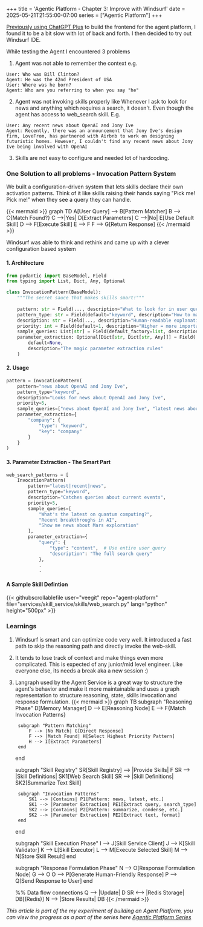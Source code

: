 +++
title = 'Agentic Platform - Chapter 3: Improve with Windsurf'
date = 2025-05-21T21:55:00-07:00
series = ["Agentic Platform"]
+++

[Previously using ChatGPT Plus](/articles/playing-with-chatgpt-coding) to build the frontend for the agent platform, I found it to be a bit slow with lot of back and forth. I then decided to try out Windsurf IDE.

While testing the Agent I encountered 3 problems
1. Agent was not able to remember the context e.g.
```
User: Who was Bill Clinton?
Agent: He was the 42nd President of USA
User: Where was he born?
Agent: Who are you referring to when you say "he"
```
2. Agent was not invoking skills properly like Whenever I ask to look for news and anything which requires a search, it doesn't. Even though the agent has access to web_search skill. E.g.
```
User: Any recent news about OpenAI and Jony Ive
Agent: Recently, there was an announcement that Jony Ive's design firm, LoveFrom, has partnered with Airbnb to work on designing futuristic homes. However, I couldn't find any recent news about Jony Ive being involved with OpenAI
```
3. Skills are not easy to configure and needed lot of hardcoding.

### One Solution to all problems - Invocation Pattern System
We built a configuration-driven system that lets skills declare their own activation patterns. Think of it like skills raising their hands saying "Pick me! Pick me!" when they see a query they can handle.

{{< mermaid >}}
graph TD
    A[User Query] --> B[Pattern Matcher]
    B --> C{Match Found?}
    C -->|Yes| D[Extract Parameters]
    C -->|No| E[Use Default Skill]
    D --> F[Execute Skill]
    E --> F
    F --> G[Return Response]
{{< /mermaid >}}

Windsurf was able to think and rethink and came up with a clever configuration based system

#### 1. Architecture
````Python
from pydantic import BaseModel, Field
from typing import List, Dict, Any, Optional

class InvocationPattern(BaseModel):
    """The secret sauce that makes skills smart!"""
    
    pattern: str = Field(..., description="What to look for in user queries")
    pattern_type: str = Field(default="keyword", description="How to match: 'keyword', 'regex', 'startswith', 'contains'")
    description: str = Field(..., description="Human-readable explanation")
    priority: int = Field(default=1, description="Higher = more important (1-10 scale)")
    sample_queries: List[str] = Field(default_factory=list, description="Example queries that trigger this pattern")
    parameter_extraction: Optional[Dict[str, Dict[str, Any]]] = Field(
        default=None, 
        description="The magic parameter extraction rules"
    )
````

#### 2. Usage
```Python
pattern = InvocationPattern(
    pattern="news about OpenAI and Jony Ive",
    pattern_type="keyword",
    description="Looks for news about OpenAI and Jony Ive",
    priority=5,
    sample_queries=["news about OpenAI and Jony Ive", "latest news about OpenAI and Jony Ive"],
    parameter_extraction={
        "company": {
            "type": "keyword",
            "key": "company"
        }
    }
)
```

#### 3. Parameter Extraction - The Smart Part
```Python
web_search_patterns = [
    InvocationPattern(
        pattern="latest|recent|news",
        pattern_type="keyword",
        description="Catches queries about current events",
        priority=5,
        sample_queries=[
            "What's the latest on quantum computing?",
            "Recent breakthroughs in AI",
            "Show me news about Mars exploration"
        ],
        parameter_extraction={
            "query": {
                "type": "content",  # Use entire user query
                "description": "The full search query"
            },
            .
            .
```

#### A Sample Skill Defintion

{{< githubscrollablefile user="veegit" repo="agent-platform" file="services/skill_service/skills/web_search.py" lang="python" height="500px" >}}

### Learnings
1. Windsurf is smart and can optimize code very well. It introduced a fast path to skip the reasoning path and directly invoke the web-skill. 
2. It tends to lose track of context and make things even more complicated. This is expected of any junior/mid level engineer. Like everyone else, its needs a break aka a new session :)
3. Langraph used by the Agent Service is a great way to structure the agent's behavior and make it more maintainable and uses a graph representation to structure reasoning, state, skills invocation and response formulation.
{{< mermaid >}}
graph TB
    subgraph "Reasoning Phase"
        D[Memory Manager]
        D --> E[Reasoning Node]
        E --> F{Match Invocation Patterns}

        subgraph "Pattern Matching"
            F --> |No Match| G[Direct Response]
            F --> |Match Found| H[Select Highest Priority Pattern]
            H --> I[Extract Parameters]
        end
    end

    subgraph "Skill Registry"
        SR[Skill Registry] --> |Provide Skills| F
        SR --> |Skill Definitions| SK1[Web Search Skill]
        SR --> |Skill Definitions| SK2[Summarize Text Skill]
        
        subgraph "Invocation Patterns" 
            SK1 --> |Contains| P1[Pattern: news, latest, etc.]
            SK1 --> |Parameter Extraction| PE1[Extract query, search_type]
            SK2 --> |Contains| P2[Pattern: summarize, condense, etc.]
            SK2 --> |Parameter Extraction| PE2[Extract text, format]
        end
    end

    subgraph "Skill Execution Phase"
        I --> J[Skill Service Client]
        J --> K[Skill Validator]
        K --> L[Skill Executor]
        L --> M[Execute Selected Skill]
        M --> N[Store Skill Result]
    end

    subgraph "Response Formulation Phase"
        N --> O[Response Formulation Node]
        G --> O
        O --> P[Generate Human-Friendly Response]
        P --> Q[Send Response to User]
    end

    %% Data flow connections
    Q --> |Update| D
    SR <--> |Redis Storage| DB[(Redis)]
    N --> |Store Results| DB
{{< /mermaid >}}

_This article is part of the my experiment of building an Agent Platform, you can view the progress as a part of the series here [Agentic Platform Series](/series/agentic-platform/)_